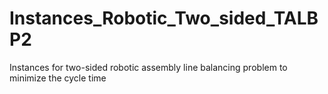 # Instances_Robotic_Two_sided_TALBP2
Instances for two-sided robotic assembly line balancing problem to minimize the cycle time
